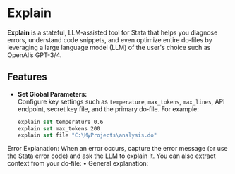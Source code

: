 # Explain

**Explain** is a stateful, LLM‐assisted tool for Stata that helps you diagnose errors, understand code snippets, 
and even optimize entire do‑files by leveraging a large language model (LLM) of the user's choice such as OpenAI’s GPT-3/4.

## Features

- **Set Global Parameters:**  
  Configure key settings such as `temperature`, `max_tokens`, `max_lines`, API endpoint, secret key file, and the primary do‑file. For example:  
  ```stata
  explain set temperature 0.6
  explain set max_tokens 200
  explain set file "C:\MyProjects\analysis.do"
  
Error Explanation:
When an error occurs, capture the error message (or use the Stata error code) and ask the LLM to explain it. You can also extract context from your do‑file:
	•	General explanation:

